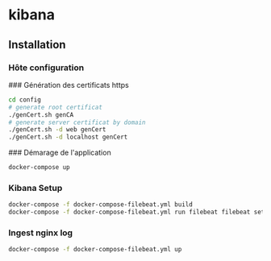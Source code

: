 # kibana

## Installation

### Hôte configuration

 
### Génération des certificats https

```bash
cd config
# generate root certificat
./genCert.sh genCA
# generate server certificat by domain
./genCert.sh -d web genCert
./genCert.sh -d localhost genCert
```

### Démarage de l'application
```bash
docker-compose up
```


### Kibana Setup

```bash
docker-compose -f docker-compose-filebeat.yml build
docker-compose -f docker-compose-filebeat.yml run filebeat filebeat setup
```

### Ingest nginx log
```bash
docker-compose -f docker-compose-filebeat.yml up
```
